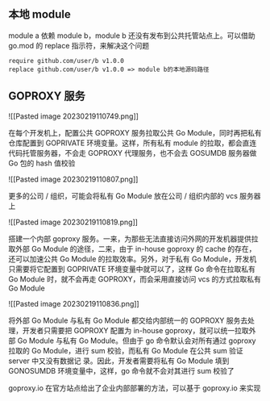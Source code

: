 ## 本地 module

module a 依赖 module b，module b 还没有发布到公共托管站点上。可以借助 go.mod 的 replace 指示符，来解决这个问题

```
require github.com/user/b v1.0.0
replace github.com/user/b v1.0.0 => module b的本地源码路径
```

## GOPROXY 服务

![[Pasted image 20230219110749.png]]

在每个开发机上，配置公共 GOPROXY 服务拉取公共 Go Module，同时再把私有仓库配置到 GOPRIVATE 环境变量。这样，所有私有 module 的拉取，都会直连代码托管服务器，不会走 GOPROXY 代理服务，也不会去 GOSUMDB 服务器做 Go 包的 hash 值校验

![[Pasted image 20230219110807.png]]

更多的公司 / 组织，可能会将私有 Go Module 放在公司 / 组织内部的 vcs 服务器上

![[Pasted image 20230219110819.png]]

搭建一个内部 goproxy 服务。一来，为那些无法直接访问外网的开发机器提供拉取外部 Go Module 的途径，二来，由于 in-house goproxy 的 cache 的存在，还可以加速公共 Go Module 的拉取效率。另外，对于私有 Go Module，开发机只需要将它配置到 GOPRIVATE 环境变量中就可以了，这样 Go 命令在拉取私有 Go Module 时，就不会再走 GOPROXY，而会采用直接访问 vcs 的方式拉取私有 Go Module

![[Pasted image 20230219110836.png]]

将外部 Go Module 与私有 Go Module 都交给内部统一的 GOPROXY 服务去处理，开发者只需要把 GOPROXY 配置为 in-house goproxy，就可以统一拉取外部 Go Module 与私有 Go Module。但由于 go 命令默认会对所有通过 goproxy 拉取的 Go Module，进行 sum 校验，而私有 Go Module 在公共 sum 验证 server 中又没有数据记 录。因此，开发者需要将私有 Go Module 填到 GONOSUMDB 环境变量中，这样，go 命令就不会对其进行 sum 校验了

goproxy.io 在官方站点给出了企业内部部署的方法，可以基于 goproxy.io 来实现